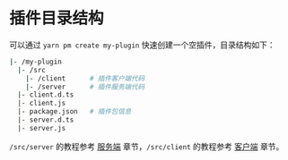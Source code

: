 # 插件目录结构

可以通过 `yarn pm create my-plugin` 快速创建一个空插件，目录结构如下：

```bash
|- /my-plugin
  |- /src
    |- /client      # 插件客户端代码
    |- /server      # 插件服务端代码
  |- client.d.ts
  |- client.js
  |- package.json   # 插件包信息
  |- server.d.ts
  |- server.js
```

`/src/server` 的教程参考 [服务端](./server) 章节，`/src/client` 的教程参考 [客户端](./client) 章节。
